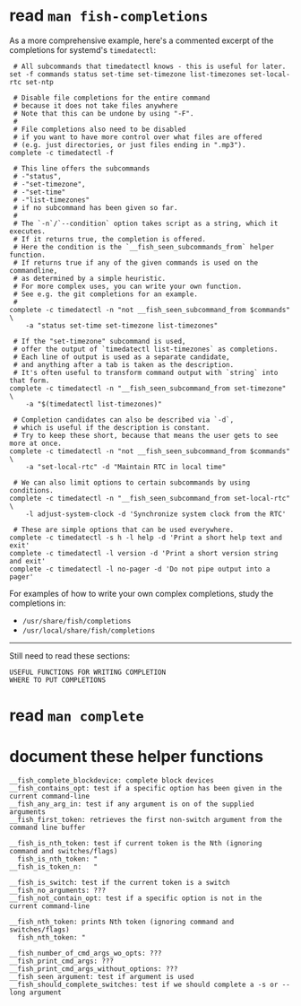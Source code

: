 # read `man fish-completions`

As a more  comprehensive example, here's a commented excerpt  of the completions
for systemd's `timedatectl`:
```fish
 # All subcommands that timedatectl knows - this is useful for later.
set -f commands status set-time set-timezone list-timezones set-local-rtc set-ntp

 # Disable file completions for the entire command
 # because it does not take files anywhere
 # Note that this can be undone by using "-F".
 #
 # File completions also need to be disabled
 # if you want to have more control over what files are offered
 # (e.g. just directories, or just files ending in ".mp3").
complete -c timedatectl -f

 # This line offers the subcommands
 # -"status",
 # -"set-timezone",
 # -"set-time"
 # -"list-timezones"
 # if no subcommand has been given so far.
 #
 # The `-n`/`--condition` option takes script as a string, which it executes.
 # If it returns true, the completion is offered.
 # Here the condition is the `__fish_seen_subcommands_from` helper function.
 # If returns true if any of the given commands is used on the commandline,
 # as determined by a simple heuristic.
 # For more complex uses, you can write your own function.
 # See e.g. the git completions for an example.
 #
complete -c timedatectl -n "not __fish_seen_subcommand_from $commands" \
    -a "status set-time set-timezone list-timezones"

 # If the "set-timezone" subcommand is used,
 # offer the output of `timedatectl list-timezones` as completions.
 # Each line of output is used as a separate candidate,
 # and anything after a tab is taken as the description.
 # It's often useful to transform command output with `string` into that form.
complete -c timedatectl -n "__fish_seen_subcommand_from set-timezone" \
    -a "$(timedatectl list-timezones)"

 # Completion candidates can also be described via `-d`,
 # which is useful if the description is constant.
 # Try to keep these short, because that means the user gets to see more at once.
complete -c timedatectl -n "not __fish_seen_subcommand_from $commands" \
    -a "set-local-rtc" -d "Maintain RTC in local time"

 # We can also limit options to certain subcommands by using conditions.
complete -c timedatectl -n "__fish_seen_subcommand_from set-local-rtc" \
    -l adjust-system-clock -d 'Synchronize system clock from the RTC'

 # These are simple options that can be used everywhere.
complete -c timedatectl -s h -l help -d 'Print a short help text and exit'
complete -c timedatectl -l version -d 'Print a short version string and exit'
complete -c timedatectl -l no-pager -d 'Do not pipe output into a pager'
```
For examples of how to write your own complex completions, study the completions in:

   - `/usr/share/fish/completions`
   - `/usr/local/share/fish/completions`

---

Still need to read these sections:

    USEFUL FUNCTIONS FOR WRITING COMPLETION
    WHERE TO PUT COMPLETIONS

# read `man complete`

# document these helper functions

    __fish_complete_blockdevice: complete block devices
    __fish_contains_opt: test if a specific option has been given in the current command-line
    __fish_any_arg_in: test if any argument is on of the supplied arguments
    __fish_first_token: retrieves the first non-switch argument from the command line buffer

    __fish_is_nth_token: test if current token is the Nth (ignoring command and switches/flags)
      fish_is_nth_token: "
    __fish_is_token_n:   "

    __fish_is_switch: test if the current token is a switch
    __fish_no_arguments: ???
    __fish_not_contain_opt: test if a specific option is not in the current command-line

    __fish_nth_token: prints Nth token (ignoring command and switches/flags)
      fish_nth_token: "

    __fish_number_of_cmd_args_wo_opts: ???
    __fish_print_cmd_args: ???
    __fish_print_cmd_args_without_options: ???
    __fish_seen_argument: test if argument is used
    __fish_should_complete_switches: test if we should complete a -s or --long argument
